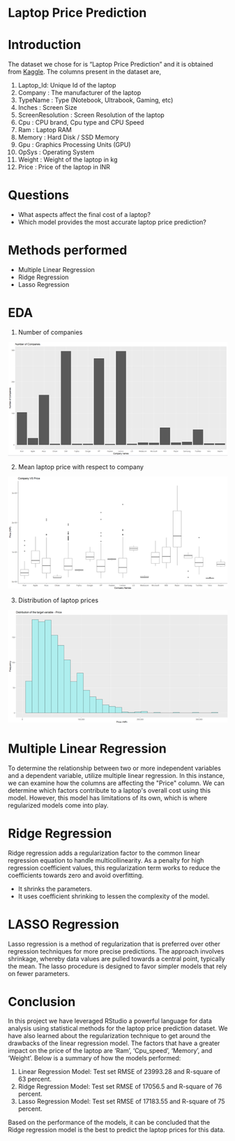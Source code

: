 # Laptop Price Prediction

# Introduction
The dataset we chose for is “Laptop Price Prediction” and it is obtained from <a href = "https://www.kaggle.com/datasets/mohidabdulrehman/laptop-price-dataset">Kaggle</a>.
The columns present in the dataset are,
1. Laptop_Id:	Unique Id of the laptop
2. Company :	The manufacturer of the laptop
3. TypeName :	Type (Notebook, Ultrabook, Gaming, etc)
4. Inches :	Screen Size
5. ScreenResolution :	Screen Resolution of the laptop
6. Cpu : CPU brand, Cpu type and CPU Speed
7. Ram :	Laptop RAM
8. Memory :	Hard Disk / SSD Memory
9. Gpu :	Graphics Processing Units (GPU)
10. OpSys :	Operating System
11. Weight :	Weight of the laptop in kg
12. Price :	Price of the laptop in INR

# Questions
-	What aspects affect the final cost of a laptop?
-	Which model provides the most accurate laptop price prediction?

# Methods performed
-	Multiple Linear Regression
-	Ridge Regression
-	Lasso Regression

# EDA

1. Number of companies
<img src = "Images/Number of companies.png">

2. Mean laptop price with respect to company
<img src = "Images/Mean prices wrt companies.png">

3. Distribution of laptop prices
<img src = "Images/Distribution of laptop price.png">

# Multiple Linear Regression
To determine the relationship between two or more independent variables and a dependent variable, utilize multiple linear regression. In this instance, we can examine how the columns are affecting the "Price" column. We can determine which factors contribute to a laptop's overall cost using this model. However, this model has limitations of its own, which is where regularized models come into play.


# Ridge Regression
Ridge regression adds a regularization factor to the common linear regression equation to handle multicollinearity. As a penalty for high regression coefficient values, this regularization term works to reduce the coefficients towards zero and avoid overfitting.
- It shrinks the parameters. 
-	It uses coefficient shrinking to lessen the complexity of the model.

# LASSO Regression
Lasso regression is a method of regularization that is preferred over other regression techniques for more precise predictions. The approach involves shrinkage, whereby data values are pulled towards a central point, typically the mean. The lasso procedure is designed to favor simpler models that rely on fewer parameters.

# Conclusion

In this project we have leveraged RStudio a powerful language for data analysis using statistical methods for the laptop price prediction dataset. We have also learned about the regularization technique to get around the drawbacks of the linear regression model.
The factors that have a greater impact on the price of the laptop are ‘Ram’, ‘Cpu_speed’, ‘Memory’, and ‘Weight’.
Below is a summary of how the models performed:
1.	Linear Regression Model: Test set RMSE of 23993.28 and R-square of 63 percent.
2.	Ridge Regression Model: Test set RMSE of 17056.5 and R-square of 76 percent.
3.	Lasso Regression Model: Test set RMSE of 17183.55 and R-square of 75 percent.
</b>
</b>
Based on the performance of the models, it can be concluded that the Ridge regression model is the best to predict the laptop prices for this data.


